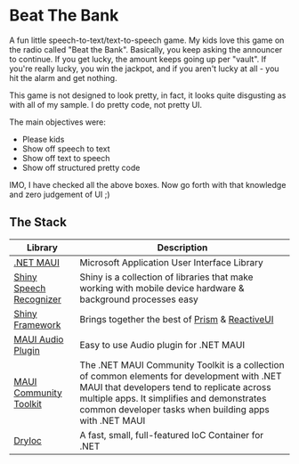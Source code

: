 ﻿# Beat The Bank

A fun little speech-to-text/text-to-speech game.  My kids love this game on the radio called "Beat the Bank".  Basically, you
keep asking the announcer to continue.  If you get lucky, the amount keeps going up per "vault".  If you're really lucky, you win the jackpot,
and if you aren't lucky at all - you hit the alarm and get nothing.

This game is not designed to look pretty, in fact, it looks quite disgusting as with all of my sample.  I do pretty code, not pretty UI.

The main objectives were:
* Please kids
* Show off speech to text
* Show off text to speech
* Show off structured pretty code

IMO, I have checked all the above boxes.  Now go forth with that knowledge and zero judgement of UI ;)

## The Stack

|Library|Description|
|-------|-----------|
|[.NET MAUI](https://github.com/dotnet/maui)|Microsoft Application User Interface Library|
|[Shiny Speech Recognizer](https://shinylib.net)|Shiny is a collection of libraries that make working with mobile device hardware & background processes easy|
|[Shiny Framework](https://github.com/shinyorg/framework)|Brings together the best of [Prism](https://prismlibrary.com/) & [ReactiveUI](https://reactiveui.net)
|[MAUI Audio Plugin](https://github.com/jfversluis/Plugin.Maui.Audio)|Easy to use Audio plugin for .NET MAUI|
|[MAUI Community Toolkit](https://github.com/CommunityToolkit/Maui)|The .NET MAUI Community Toolkit is a collection of common elements for development with .NET MAUI that developers tend to replicate across multiple apps. It simplifies and demonstrates common developer tasks when building apps with .NET MAUI|
|[DryIoc](https://github.com/dadhi/DryIoc)|A fast, small, full-featured IoC Container for .NET|